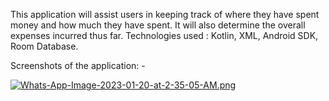 
This application will assist users in keeping track of where they have spent money and how much they have spent. 
It will also determine the overall expenses incurred thus far. 
Technologies used : Kotlin, XML, Android SDK, Room Database.

Screenshots of the application: - 

[![Whats-App-Image-2023-01-20-at-2-35-05-AM.png](https://i.postimg.cc/9fCzP9ZJ/Whats-App-Image-2023-01-20-at-2-35-05-AM.png)](https://postimg.cc/68b9tyHv)


